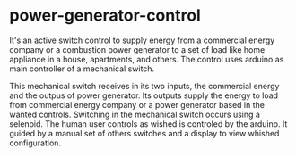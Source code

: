 # power-generator-control
It's an active switch control to supply energy from a commercial energy company or a combustion power generator to a set of load like home appliance in a house, apartments, and others. The control uses arduino as main controller of a mechanical switch. 

This mechanical switch receives in its two inputs, the commercial energy and the outpus of power generator. Its outputs supply the energy to load from commercial energy company or a power generator based in the wanted controls. Switching in the mechanical switch occurs using a selenoid. The human user controls as wished is controled by the arduino. It guided by a manual set of others switches and a display to view whished configuration.
